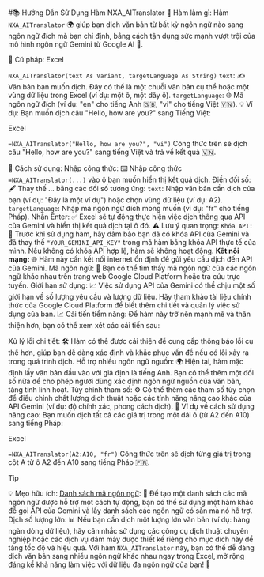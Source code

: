 #📚 Hướng Dẫn Sử Dụng Hàm NXA_AITranslator
🎯 Hàm làm gì:
Hàm `NXA_AITranslator` 🌍 giúp bạn dịch văn bản từ bất kỳ ngôn ngữ nào sang ngôn ngữ đích mà bạn chỉ định, bằng cách tận dụng sức mạnh vượt trội của mô hình ngôn ngữ Gemini từ Google AI 🧠.

📝 Cú pháp:
Excel

`NXA_AITranslator(text As Variant, targetLanguage As String)`
`text`: ✍️ Văn bản bạn muốn dịch. Đây có thể là một chuỗi văn bản cụ thể hoặc một vùng dữ liệu trong Excel (ví dụ: một ô, một dãy ô).
`targetLanguage`: 🌐 Mã ngôn ngữ đích (ví dụ: "en" cho tiếng Anh 🇬🇧, "vi" cho tiếng Việt 🇻🇳).
💡 Ví dụ:
Bạn muốn dịch câu "Hello, how are you?" sang Tiếng Việt:

Excel

`=NXA_AITranslator("Hello, how are you?", "vi")`
Công thức trên sẽ dịch câu "Hello, how are you?" sang tiếng Việt và trả về kết quả 🇻🇳.

🚀 Cách sử dụng:
Nhập công thức: ⌨️ Nhập công thức `=NXA_AITranslator(...)` vào ô bạn muốn hiển thị kết quả dịch.
Điền đối số: 🖋️ Thay thế ... bằng các đối số tương ứng:
`text`: Nhập văn bản cần dịch của bạn (ví dụ: "Đây là một ví dụ") hoặc chọn vùng dữ liệu (ví dụ: A2).
`targetLanguage`: Nhập mã ngôn ngữ đích mong muốn (ví dụ: "fr" cho tiếng Pháp).
Nhấn Enter: ✅ Excel sẽ tự động thực hiện việc dịch thông qua API của Gemini và hiển thị kết quả dịch tại ô đó.
⚠️ Lưu ý quan trọng:
`Khóa API:` 🔑 Trước khi sử dụng hàm, hãy đảm bảo bạn đã có khóa API của Gemini và đã thay thế `"YOUR_GEMINI_API_KEY"` trong mã hàm bằng khóa API thực tế của mình. Nếu không có khóa API hợp lệ, hàm sẽ không hoạt động.
**Kết nối mạng:** 🌐 Hàm này cần kết nối internet ổn định để gửi yêu cầu dịch đến API của Gemini.
Mã ngôn ngữ: 📖 Bạn có thể tìm thấy mã ngôn ngữ của các ngôn ngữ khác nhau trên trang web Google Cloud Platform hoặc tra cứu trực tuyến.
Giới hạn sử dụng: 📈 Việc sử dụng API của Gemini có thể chịu một số giới hạn về số lượng yêu cầu và lượng dữ liệu. Hãy tham khảo tài liệu chính thức của Google Cloud Platform để biết thêm chi tiết và quản lý việc sử dụng của bạn.
📈 Cải tiến tiềm năng:
Để hàm này trở nên mạnh mẽ và thân thiện hơn, bạn có thể xem xét các cải tiến sau:

Xử lý lỗi chi tiết: 🛠️ Hàm có thể được cải thiện để cung cấp thông báo lỗi cụ thể hơn, giúp bạn dễ dàng xác định và khắc phục vấn đề nếu có lỗi xảy ra trong quá trình dịch.
Hỗ trợ nhiều ngôn ngữ nguồn: 🌍 Hiện tại, hàm mặc định lấy văn bản đầu vào với giả định là tiếng Anh. Bạn có thể thêm một đối số nữa để cho phép người dùng xác định ngôn ngữ nguồn của văn bản, tăng tính linh hoạt.
Tùy chỉnh tham số: ⚙️ Có thể thêm các tham số tùy chọn để điều chỉnh chất lượng dịch thuật hoặc các tính năng nâng cao khác của API Gemini (ví dụ: độ chính xác, phong cách dịch).
🌟 Ví dụ về cách sử dụng nâng cao:
Bạn muốn dịch tất cả các giá trị trong một dải ô (từ A2 đến A10) sang tiếng Pháp:

Excel

`=NXA_AITranslator(A2:A10, "fr")`
Công thức trên sẽ dịch từng giá trị trong cột A từ ô A2 đến A10 sang tiếng Pháp 🇫🇷.

> [!TIP]
💡 Mẹo hữu ích:
[Danh sách mã ngôn ngữ](http://www.lingoes.net/en/translator/langcode.htm): 📄 Để tạo một danh sách các mã ngôn ngữ được hỗ trợ một cách tự động, bạn có thể sử dụng một hàm khác để gọi API của Gemini và lấy danh sách các ngôn ngữ có sẵn mà nó hỗ trợ.
Dịch số lượng lớn: 📊 Nếu bạn cần dịch một lượng lớn văn bản (ví dụ: hàng ngàn dòng dữ liệu), hãy cân nhắc sử dụng các công cụ dịch thuật chuyên nghiệp hoặc các dịch vụ đám mây được thiết kế riêng cho mục đích này để tăng tốc độ và hiệu quả.
Với hàm `NXA_AITranslator` này, bạn có thể dễ dàng dịch văn bản sang nhiều ngôn ngữ khác nhau ngay trong Excel, mở rộng đáng kể khả năng làm việc với dữ liệu đa ngôn ngữ của bạn! 🚀